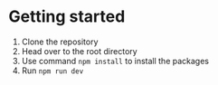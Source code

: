 # Getting started

1. Clone the repository
2. Head over to the root directory
3. Use command `npm install` to install the packages
4. Run `npm run dev`
